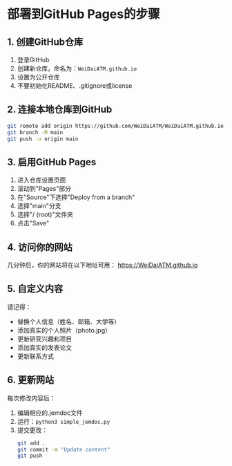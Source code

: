 # 部署到GitHub Pages的步骤

## 1. 创建GitHub仓库
1. 登录GitHub
2. 创建新仓库，命名为：`WeiDaiATM.github.io`
3. 设置为公开仓库
4. 不要初始化README、.gitignore或license

## 2. 连接本地仓库到GitHub
```bash
git remote add origin https://github.com/WeiDaiATM/WeiDaiATM.github.io.git
git branch -M main
git push -u origin main
```

## 3. 启用GitHub Pages
1. 进入仓库设置页面
2. 滚动到"Pages"部分
3. 在"Source"下选择"Deploy from a branch"
4. 选择"main"分支
5. 选择"/ (root)"文件夹
6. 点击"Save"

## 4. 访问你的网站
几分钟后，你的网站将在以下地址可用：
https://WeiDaiATM.github.io

## 5. 自定义内容
请记得：
- 替换个人信息（姓名、邮箱、大学等）
- 添加真实的个人照片（photo.jpg）
- 更新研究兴趣和项目
- 添加真实的发表论文
- 更新联系方式

## 6. 更新网站
每次修改内容后：
1. 编辑相应的.jemdoc文件
2. 运行：`python3 simple_jemdoc.py`
3. 提交更改：
   ```bash
   git add .
   git commit -m "Update content"
   git push